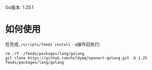Go版本: 1.25.1

# 如何使用

在完成`./scripts/feeds install -a`操作后执行:
```shell
rm -rf ./feeds/packages/lang/golang
git clone https://github.com/hsldymq/openwrt-golang.git -b 1.25 feeds/packages/lang/golang
```